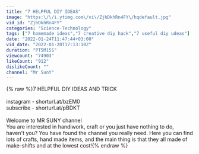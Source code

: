 ```yaml
---
title: "7 HELPFUL DIY IDEAS"
image: "https:\/\/i.ytimg.com\/vi\/ZjhDkhRn4FY\/hqdefault.jpg"
vid_id: "ZjhDkhRn4FY"
categories: "Science-Technology"
tags: ["7 homemade ideas","7 creative diy hack","7 useful diy udeas"]
date: "2022-01-24T11:47:44+03:00"
vid_date: "2022-01-20T17:13:10Z"
duration: "PT5M15S"
viewcount: "74903"
likeCount: "912"
dislikeCount: ""
channel: "Mr SunY"
---
```

{% raw %}7 HELPFUL DIY IDEAS AND TRICK <br /><br />instagram - shorturl.at/bzEM0<br />subscribe - shorturl.at/pBDKT<br /><br />Welcome to MR SUNY channel<br />You are interested in handiwork, craft or you just have nothing to do, haven't you? You have found the channel you really need. Here you can find lots of crafts, hand made items, and the main thing is that they all made of make-shifts and at the lowest cost!{% endraw %}
